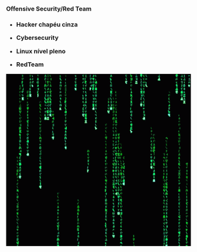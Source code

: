 <h3>Offensive Security/Red Team<h3>
   
- Hacker chapéu cinza
  
- Cybersecurity
  
- Linux nível pleno
  
- RedTeam

<img src=hacker.gif height=470 width=900   >
